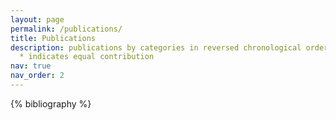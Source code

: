 ```yaml
---
layout: page
permalink: /publications/
title: Publications
description: publications by categories in reversed chronological order.
  * indicates equal contribution
nav: true
nav_order: 2
---
```


<!-- _pages/publications.md -->
<div class="publications">

{% bibliography %}

</div>
